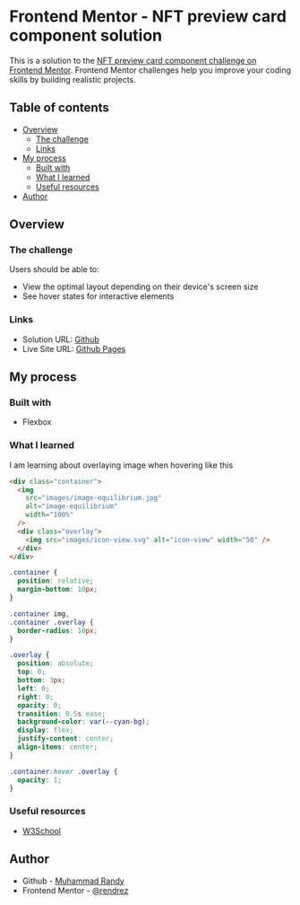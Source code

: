 # Frontend Mentor - NFT preview card component solution

This is a solution to the [NFT preview card component challenge on Frontend Mentor](https://www.frontendmentor.io/challenges/nft-preview-card-component-SbdUL_w0U). Frontend Mentor challenges help you improve your coding skills by building realistic projects.

## Table of contents

- [Overview](#overview)
  - [The challenge](#the-challenge)
  - [Links](#links)
- [My process](#my-process)
  - [Built with](#built-with)
  - [What I learned](#what-i-learned)
  - [Useful resources](#useful-resources)
- [Author](#author)

## Overview

### The challenge

Users should be able to:

- View the optimal layout depending on their device's screen size
- See hover states for interactive elements

### Links

- Solution URL: [Github](https://github.com/rendrez/nft-preview-card)
- Live Site URL: [Github Pages](https://rendrez.github.io/nft-preview-card/)

## My process

### Built with

- Flexbox

### What I learned

I am learning about overlaying image when hovering like this

```html
<div class="container">
  <img
    src="images/image-equilibrium.jpg"
    alt="image-equilibrium"
    width="100%"
  />
  <div class="overlay">
    <img src="images/icon-view.svg" alt="icon-view" width="50" />
  </div>
</div>
```

```css
.container {
  position: relative;
  margin-bottom: 10px;
}

.container img,
.container .overlay {
  border-radius: 10px;
}

.overlay {
  position: absolute;
  top: 0;
  bottom: 3px;
  left: 0;
  right: 0;
  opacity: 0;
  transition: 0.5s ease;
  background-color: var(--cyan-bg);
  display: flex;
  justify-content: center;
  align-items: center;
}

.container:hover .overlay {
  opacity: 1;
}
```

### Useful resources

- [W3School](https://www.w3schools.com/)

## Author

- Github - [Muhammad Randy](https://github.com/rendrez)
- Frontend Mentor - [@rendrez](https://www.frontendmentor.io/profile/rendrez)
